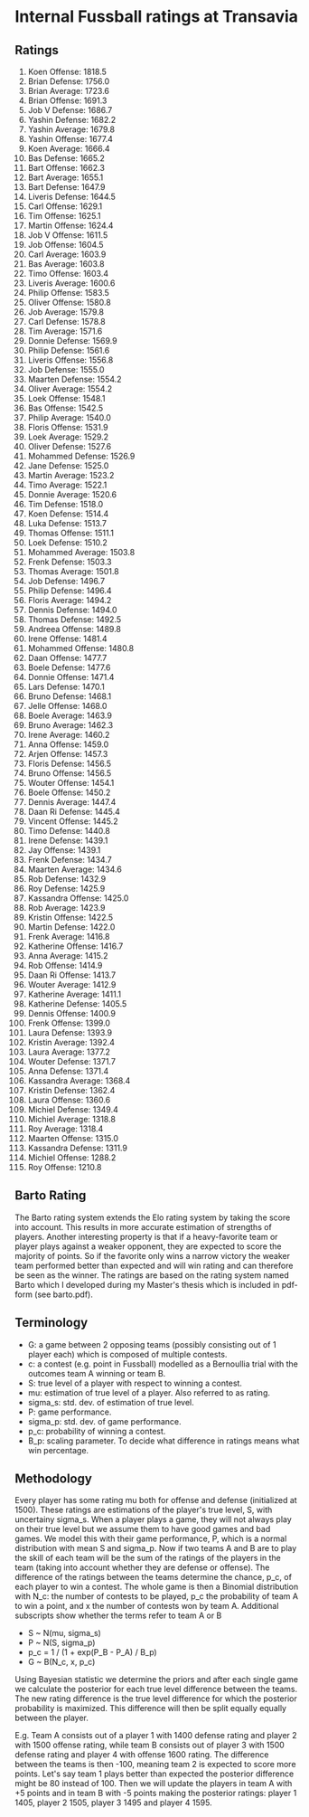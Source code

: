 # Internal Fussball ratings at Transavia
## Ratings
1. Koen Offense: 1818.5 
2. Brian Defense: 1756.0 
3. Brian Average: 1723.6 
4. Brian Offense: 1691.3 
5. Job V Defense: 1686.7 
6. Yashin Defense: 1682.2 
7. Yashin Average: 1679.8 
8. Yashin Offense: 1677.4 
9. Koen Average: 1666.4 
10. Bas Defense: 1665.2 
11. Bart Offense: 1662.3 
12. Bart Average: 1655.1 
13. Bart Defense: 1647.9 
14. Liveris Defense: 1644.5 
15. Carl Offense: 1629.1 
16. Tim Offense: 1625.1 
17. Martin Offense: 1624.4 
18. Job V Offense: 1611.5 
19. Job Offense: 1604.5 
20. Carl Average: 1603.9 
21. Bas Average: 1603.8 
22. Timo Offense: 1603.4 
23. Liveris Average: 1600.6 
24. Philip Offense: 1583.5 
25. Oliver Offense: 1580.8 
26. Job Average: 1579.8 
27. Carl Defense: 1578.8 
28. Tim Average: 1571.6 
29. Donnie Defense: 1569.9 
30. Philip  Defense: 1561.6 
31. Liveris Offense: 1556.8 
32. Job Defense: 1555.0 
33. Maarten Defense: 1554.2 
34. Oliver Average: 1554.2 
35. Loek Offense: 1548.1 
36. Bas Offense: 1542.5 
37. Philip Average: 1540.0 
38. Floris Offense: 1531.9 
39. Loek Average: 1529.2 
40. Oliver Defense: 1527.6 
41. Mohammed Defense: 1526.9 
42. Jane Defense: 1525.0 
43. Martin Average: 1523.2 
44. Timo Average: 1522.1 
45. Donnie Average: 1520.6 
46. Tim Defense: 1518.0 
47. Koen Defense: 1514.4 
48. Luka Defense: 1513.7 
49. Thomas Offense: 1511.1 
50. Loek Defense: 1510.2 
51. Mohammed Average: 1503.8 
52. Frenk  Defense: 1503.3 
53. Thomas Average: 1501.8 
54. Job  Defense: 1496.7 
55. Philip Defense: 1496.4 
56. Floris Average: 1494.2 
57. Dennis Defense: 1494.0 
58. Thomas Defense: 1492.5 
59. Andreea Offense: 1489.8 
60. Irene Offense: 1481.4 
61. Mohammed Offense: 1480.8 
62. Daan Offense: 1477.7 
63. Boele Defense: 1477.6 
64. Donnie Offense: 1471.4 
65. Lars Defense: 1470.1 
66. Bruno Defense: 1468.1 
67. Jelle Offense: 1468.0 
68. Boele Average: 1463.9 
69. Bruno Average: 1462.3 
70. Irene Average: 1460.2 
71. Anna Offense: 1459.0 
72. Arjen Offense: 1457.3 
73. Floris Defense: 1456.5 
74. Bruno Offense: 1456.5 
75. Wouter Offense: 1454.1 
76. Boele Offense: 1450.2 
77. Dennis Average: 1447.4 
78. Daan Ri Defense: 1445.4 
79. Vincent Offense: 1445.2 
80. Timo Defense: 1440.8 
81. Irene Defense: 1439.1 
82. Jay Offense: 1439.1 
83. Frenk Defense: 1434.7 
84. Maarten Average: 1434.6 
85. Rob Defense: 1432.9 
86. Roy Defense: 1425.9 
87. Kassandra Offense: 1425.0 
88. Rob Average: 1423.9 
89. Kristin Offense: 1422.5 
90. Martin Defense: 1422.0 
91. Frenk Average: 1416.8 
92. Katherine Offense: 1416.7 
93. Anna Average: 1415.2 
94. Rob Offense: 1414.9 
95. Daan Ri Offense: 1413.7 
96. Wouter Average: 1412.9 
97. Katherine Average: 1411.1 
98. Katherine Defense: 1405.5 
99. Dennis Offense: 1400.9 
100. Frenk Offense: 1399.0 
101. Laura Defense: 1393.9 
102. Kristin Average: 1392.4 
103. Laura Average: 1377.2 
104. Wouter Defense: 1371.7 
105. Anna Defense: 1371.4 
106. Kassandra Average: 1368.4 
107. Kristin Defense: 1362.4 
108. Laura Offense: 1360.6 
109. Michiel Defense: 1349.4 
110. Michiel Average: 1318.8 
111. Roy Average: 1318.4 
112. Maarten Offense: 1315.0 
113. Kassandra Defense: 1311.9 
114. Michiel Offense: 1288.2 
115. Roy Offense: 1210.8 

## Barto Rating
The Barto rating system extends the Elo rating system by taking the score into account. This results in more accurate estimation of strengths of players. Another interesting property is that if a heavy-favorite team or player plays against a weaker opponent, they are expected to score the majority of points. So if the favorite only wins a narrow victory the weaker team performed better than expected and will win rating and can therefore be seen as the winner. The ratings are based on the rating system named Barto which I developed during my Master's thesis which is included in pdf-form (see barto.pdf).
## Terminology
- G: a game between 2 opposing teams (possibly consisting out of 1 player each) which is composed of multiple contests.
- c: a contest (e.g. point in Fussball) modelled as a Bernoullia trial with the outcomes team A winning or team B.
- S: true level of a player with respect to winning a contest.
- mu: estimation of true level of a player. Also referred to as rating.
- sigma_s: std. dev. of estimation of true level.
- P: game performance.
- sigma_p: std. dev. of game performance.
- p_c: probability of winning a contest.
- B_p: scaling parameter. To decide what difference in ratings means what win percentage.
## Methodology
Every player has some rating mu both for offense and defense (initialized at 1500). These ratings are estimations of the player's true level, S, with uncertainy sigma_s. When a player plays a game, they will not always play on their true level but we assume them to have good games and bad games. We model this with their game performance, P, which is a normal distribution with mean S and sigma_p. Now if two teams A and B are to play the skill of each team will be the sum of the ratings of the players in the team (taking into account whether they are defense or offense). The difference of the ratings between the teams determine the chance, p_c, of each player to win a contest. The whole game is then a Binomial distribution with N_c: the number of contests to be played, p_c the probability of team A to win a point, and x the number of contests won by team A. Additional subscripts show whether the terms refer to team A or B
- S ~ N(mu, sigma_s)
- P ~ N(S, sigma_p)
- p_c = 1 / (1 + exp(P_B - P_A) / B_p)
- G ~ B(N_c, x, p_c)

Using Bayesian statistic we determine the priors and after each single game we calculate the posterior for each true level difference between the teams. The new rating difference is the true level difference for which the posterior probability is maximized. This difference will then be split equally equally between the player. 

E.g. Team A consists out of a player 1 with 1400 defense rating and player 2 with 1500 offense rating, while team B consists out of player 3 with 1500 defense rating and player 4 with offense 1600 rating. The difference between the teams is then -100, meaning team 2 is expected to score more points. Let's say team 1 plays better than expected the posterior difference might be 80 instead of 100. Then we will update the players in team A with +5 points and in team B with -5 points making the posterior ratings: player 1 1405, player 2 1505, player 3 1495 and player 4 1595.